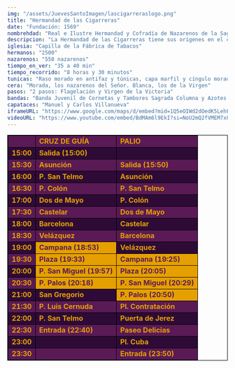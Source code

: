 ```yaml
---
img: "/assets/JuevesSantoImagen/lascigarreraslogo.png"
title: "Hermandad de las Cigarreras"
date: "Fundación: 1569"
nombrehdad: "Real e Ilustre Hermandad y Cofradía de Nazarenos de la Sagrada Columna y Azotes de Nuestro Señor Jesucristo y María Santísima de la Victoria"
descripcion: "La Hermandad de las Cigarreras tiene sus orígenes en el convento de San Benito de Calatrava en 1563. Consta que llegó a gozar de una época de gran esplendor en el período en el que residió en Los Terceros. Pasa a residir canónicamente en la Capilla de la Universidad de la calle San Fernando desde 1904. En 1965 se trasladaría a la Capilla de la Fábrica de Tabacos en Los Remedios."
iglesia: "Capilla de la Fábrica de Tabacos"
hermanos: "2500"
nazarenos: "550 nazarenos"
tiempo_en_ver: "35 a 40 min"
tiempo_recorrido: "8 horas y 30 minutos"
tunicas: "Raso morado en antifaz y túnicas, capa marfil y cíngulo morado y oro"
cera: "Morada, los nazarenos del Señor. Blanca, los de la Virgen"
pasos: "2 pasos: Flagelación y Virgen de la Victoria"
bandas: "Banda Juvenil de Cornetas y Tambores Sagrada Columna y Azotes (Cruz de Guía, sólo hasta Campana, incorporándose después tras el Misterio de la Columna y Azotes a la salida de la Catedral), Banda de Cornetas y Tambores Nuestra Señora de la Victoria, tras el misterio;, y Banda de Música María Santísima de la Victoria, tras el palio"
capataces: "Manuel y Carlos Villanueva"
iframeURL: "https://www.google.com/maps/d/embed?mid=1Q5eOIWd2dOedK5LehFuFKOGAE9hpVz_5&ehbc=2E312F"
videoURL: "https://www.youtube.com/embed/BdMAm6l9EkI?si=NoU2mQ2fVMEM7x8r"
---
```


<table class="recorrido" style="width: 100%; border-collapse: collapse; text-align: left; border: 1px solid black;">
  <tbody>
    <tr style="background-color: #5a1a55; color: #e5a000; font-weight: bold;">
      <td style="border: 1px solid black; text-align: center;"></td>
      <td style="border: 1px solid black;">CRUZ DE GUÍA</td>
      <td style="border: 1px solid black;">PALIO</td>
    </tr>
    <tr style="background-color: #2e0b37; color: #e5a000; font-weight: bold;">
      <td style="border: 1px solid black; text-align: center;">15:00</td>
      <td style="border: 1px solid black;">Salida (15:00)</td>
      <td style="border: 1px solid black;"></td>
    </tr>
    <tr style="background-color: #5a1a55; color: #e5a000; font-weight: bold;">
      <td style="border: 1px solid black; text-align: center;">15:30</td>
      <td style="border: 1px solid black;">Asunción</td>
      <td style="border: 1px solid black;">Salida (15:50)</td>
    </tr>
    <tr style="background-color: #2e0b37; color: #e5a000; font-weight: bold;">
      <td style="border: 1px solid black; text-align: center;">16:00</td>
      <td style="border: 1px solid black;">P. San Telmo</td>
      <td style="border: 1px solid black;">Asunción</td>
    </tr>
    <tr style="background-color: #5a1a55; color: #e5a000; font-weight: bold;">
      <td style="border: 1px solid black; text-align: center;">16:30</td>
      <td style="border: 1px solid black;">P. Colón</td>
      <td style="border: 1px solid black;">P. San Telmo</td>
    </tr>
    <tr style="background-color: #2e0b37; color: #e5a000; font-weight: bold;">
      <td style="border: 1px solid black; text-align: center;">17:00</td>
      <td style="border: 1px solid black;">Dos de Mayo</td>
      <td style="border: 1px solid black;">P. Colón</td>
    </tr>
    <tr style="background-color: #5a1a55; color: #e5a000; font-weight: bold;">
      <td style="border: 1px solid black; text-align: center;">17:30</td>
      <td style="border: 1px solid black;">Castelar</td>
      <td style="border: 1px solid black;">Dos de Mayo</td>
    </tr>
    <tr style="background-color: #2e0b37; color: #e5a000; font-weight: bold;">
      <td style="border: 1px solid black; text-align: center;">18:00</td>
      <td style="border: 1px solid black;">Barcelona</td>
      <td style="border: 1px solid black;">Castelar</td>
    </tr>
    <tr style="background-color: #5a1a55; color: #e5a000; font-weight: bold;">
      <td style="border: 1px solid black; text-align: center;">18:30</td>
      <td style="border: 1px solid black;">Velázquez</td>
      <td style="border: 1px solid black;">Barcelona</td>
    </tr>
    <tr style="background-color: #2e0b37; color: #e5a000; font-weight: bold;">
      <td style="border: 1px solid black; text-align: center;">19:00</td>
      <td style="border: 1px solid black; background-color: #e5a000; color: #5a1a55;">Campana (18:53)</td>
      <td style="border: 1px solid black;">Velázquez</td>
    </tr>
    <tr style="background-color: #5a1a55; color: #e5a000; font-weight: bold;">
      <td style="border: 1px solid black; text-align: center;">19:30</td>
      <td style="border: 1px solid black; background-color: #e5a000; color: #5a1a55;">Plaza (19:33)</td>
      <td style="border: 1px solid black; background-color: #e5a000; color: #5a1a55;">Campana (19:25)</td>
    </tr>
    <tr style="background-color: #2e0b37; color: #e5a000; font-weight: bold;">
      <td style="border: 1px solid black; text-align: center;">20:00</td>
      <td style="border: 1px solid black; background-color: #e5a000; color: #5a1a55;">P. San Miguel (19:57)</td>
      <td style="border: 1px solid black; background-color: #e5a000; color: #5a1a55;">Plaza (20:05)</td>
    </tr>
    <tr style="background-color: #5a1a55; color: #e5a000; font-weight: bold;">
      <td style="border: 1px solid black; text-align: center;">20:30</td>
      <td style="border: 1px solid black; background-color: #e5a000; color: #5a1a55;">P. Palos (20:18)</td>
      <td style="border: 1px solid black; background-color: #e5a000; color: #5a1a55;">P. San Miguel (20:29)</td>
    </tr>
    <tr style="background-color: #2e0b37; color: #e5a000; font-weight: bold;">
      <td style="border: 1px solid black; text-align: center;">21:00</td>
      <td style="border: 1px solid black;">San Gregorio</td>
      <td style="border: 1px solid black; background-color: #e5a000; color: #5a1a55;">P. Palos (20:50)</td>
    </tr>
    <tr style="background-color: #5a1a55; color: #e5a000; font-weight: bold;">
      <td style="border: 1px solid black; text-align: center;">21:30</td>
      <td style="border: 1px solid black;">P. Luis Cernuda</td>
      <td style="border: 1px solid black;">Pl. Contratación</td>
    </tr>
    <tr style="background-color: #2e0b37; color: #e5a000; font-weight: bold;">
      <td style="border: 1px solid black; text-align: center;">22:00</td>
      <td style="border: 1px solid black;">P. San Telmo</td>
      <td style="border: 1px solid black;">Puerta de Jerez</td>
    </tr>
    <tr style="background-color: #5a1a55; color: #e5a000; font-weight: bold;">
      <td style="border: 1px solid black; text-align: center;">22:30</td>
      <td style="border: 1px solid black;">Entrada (22:40)</td>
      <td style="border: 1px solid black;">Paseo Delicias</td>
    </tr>
    <tr style="background-color: #2e0b37; color: #e5a000; font-weight: bold;">
      <td style="border: 1px solid black; text-align: center;">23:00</td>
      <td style="border: 1px solid black;"></td>
      <td style="border: 1px solid black;">Pl. Cuba</td>
    </tr>
    <tr style="background-color: #5a1a55; color: #e5a000; font-weight: bold;">
      <td style="border: 1px solid black; text-align: center;">23:30</td>
      <td style="border: 1px solid black;"></td>
      <td style="border: 1px solid black;">Entrada (23:50)</td>
    </tr>
  </tbody>
</table>